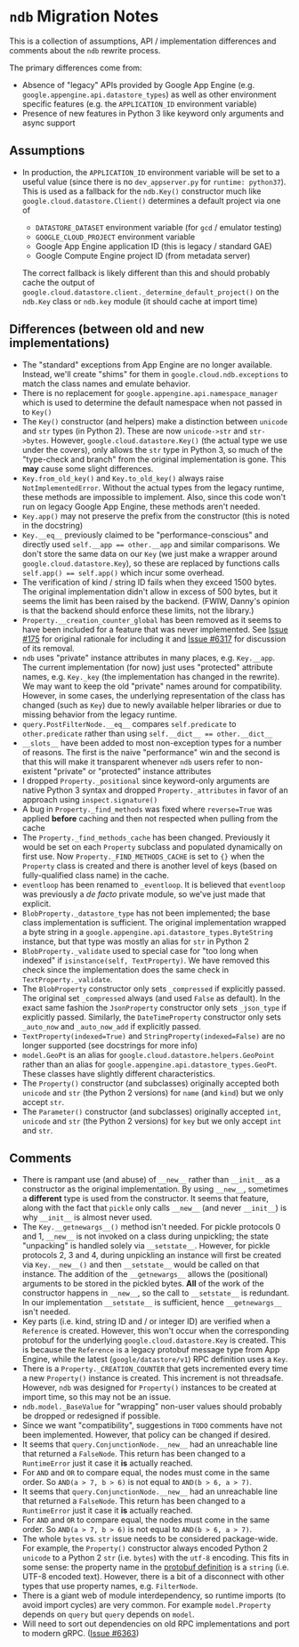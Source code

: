 # `ndb` Migration Notes

This is a collection of assumptions, API / implementation differences
and comments about the `ndb` rewrite process.

The primary differences come from:

- Absence of "legacy" APIs provided by Google App Engine (e.g.
  `google.appengine.api.datastore_types`) as well as other environment
  specific features (e.g. the `APPLICATION_ID` environment variable)
- Presence of new features in Python 3 like keyword only arguments and
  async support

## Assumptions

- In production, the `APPLICATION_ID` environment variable will be set to
  a useful value (since there is no `dev_appserver.py` for
  `runtime: python37`). This is used as a fallback for the `ndb.Key()`
  constructor much like `google.cloud.datastore.Client()` determines a default
  project via one of

  - `DATASTORE_DATASET` environment variable (for `gcd` / emulator testing)
  - `GOOGLE_CLOUD_PROJECT` environment variable
  - Google App Engine application ID (this is legacy / standard GAE)
  - Google Compute Engine project ID (from metadata server)

  The correct fallback is likely different than this and should probably cache
  the output of `google.cloud.datastore.client._determine_default_project()`
  on the `ndb.Key` class or `ndb.key` module (it should cache at import time)

## Differences (between old and new implementations)

- The "standard" exceptions from App Engine are no longer available. Instead,
  we'll create "shims" for them in `google.cloud.ndb.exceptions` to match the
  class names and emulate behavior.
- There is no replacement for `google.appengine.api.namespace_manager` which is
  used to determine the default namespace when not passed in to `Key()`
- The `Key()` constructor (and helpers) make a distinction between `unicode`
  and `str` types (in Python 2). These are now `unicode->str` and `str->bytes`.
  However, `google.cloud.datastore.Key()` (the actual type we use under the
  covers), only allows the `str` type in Python 3, so much of the "type-check
  and branch" from the original implementation is gone. This **may** cause
  some slight differences.
- `Key.from_old_key()` and `Key.to_old_key()` always raise
  `NotImplementedError`. Without the actual types from the legacy runtime,
  these methods are impossible to implement. Also, since this code won't
  run on legacy Google App Engine, these methods aren't needed.
- `Key.app()` may not preserve the prefix from the constructor (this is noted
  in the docstring)
- `Key.__eq__` previously claimed to be "performance-conscious" and directly
  used `self.__app == other.__app` and similar comparisons. We don't store the
  same data on our `Key` (we just make a wrapper around
  `google.cloud.datastore.Key`), so these are replaced by functions calls
  `self.app() == self.app()` which incur some overhead.
- The verification of kind / string ID fails when they exceed 1500 bytes. The
  original implementation didn't allow in excess of 500 bytes, but it seems
  the limit has been raised by the backend. (FWIW, Danny's opinion is that
  the backend should enforce these limits, not the library.)
- `Property.__creation_counter_global` has been removed as it seems to have
  been included for a feature that was never implemented. See
  [Issue #175][1] for original rationale for including it and [Issue #6317][2]
  for discussion of its removal.
- `ndb` uses "private" instance attributes in many places, e.g. `Key.__app`.
  The current implementation (for now) just uses "protected" attribute names,
  e.g. `Key._key` (the implementation has changed in the rewrite). We may want
  to keep the old "private" names around for compatibility. However, in some
  cases, the underlying representation of the class has changed (such as `Key`)
  due to newly available helper libraries or due to missing behavior from
  the legacy runtime.
- `query.PostFilterNode.__eq__` compares `self.predicate` to `other.predicate`
  rather than using `self.__dict__ == other.__dict__`
- `__slots__` have been added to most non-exception types for a number of
  reasons. The first is the naive "performance" win and the second is that
  this will make it transparent whenever `ndb` users refer to non-existent
  "private" or "protected" instance attributes
- I dropped `Property._positional` since keyword-only arguments are native
  Python 3 syntax and dropped `Property._attributes`  in favor of an
  approach using `inspect.signature()`
- A bug in `Property._find_methods` was fixed where `reverse=True` was applied
  **before** caching and then not respected when pulling from the cache
- The `Property._find_methods_cache` has been changed. Previously it would be
  set on each `Property` subclass and populated dynamically on first use.
  Now `Property._FIND_METHODS_CACHE` is set to `{}` when the `Property` class
  is created and there is another level of keys (based on fully-qualified
  class name) in the cache.
- `eventloop` has been renamed to `_eventloop`. It is believed that `eventloop`
  was previously a *de facto* private module, so we've just made that
  explicit.
- `BlobProperty._datastore_type` has not been implemented; the base class
  implementation is sufficient. The original implementation wrapped a byte
  string in a `google.appengine.api.datastore_types.ByteString` instance, but
  that type was mostly an alias for `str` in Python 2
- `BlobProperty._validate` used to special case for "too long when indexed"
  if `isinstance(self, TextProperty)`. We have removed this check since
  the implementation does the same check in `TextProperty._validate`.
- The `BlobProperty` constructor only sets `_compressed` if explicitly
  passed. The original set `_compressed` always (and used `False` as default).
  In the exact same fashion the `JsonProperty` constructor only sets
  `_json_type` if explicitly passed. Similarly, the `DateTimeProperty`
  constructor only sets `_auto_now` and `_auto_now_add` if explicitly passed.
- `TextProperty(indexed=True)` and `StringProperty(indexed=False)` are no
  longer supported (see docstrings for more info)
- `model.GeoPt` is an alias for `google.cloud.datastore.helpers.GeoPoint`
  rather than an alias for `google.appengine.api.datastore_types.GeoPt`. These
  classes have slightly different characteristics.
- The `Property()` constructor (and subclasses) originally accepted both
  `unicode` and `str` (the Python 2 versions) for `name` (and `kind`) but we
  only accept `str`.
- The `Parameter()` constructor (and subclasses) originally accepted `int`,
  `unicode` and `str` (the Python 2 versions) for `key` but we only accept
  `int` and `str`.

## Comments

- There is rampant use (and abuse) of `__new__` rather than `__init__` as
  a constructor as the original implementation. By using `__new__`, sometimes
  a **different** type is used from the constructor. It seems that feature,
  along with the fact that `pickle` only calls `__new__` (and never `__init__`)
  is why `__init__` is almost never used.
- The `Key.__getnewargs__()` method isn't needed. For pickle protocols 0 and 1,
  `__new__` is not invoked on a class during unpickling; the state "unpacking"
  is handled solely via `__setstate__`. However, for pickle protocols 2, 3
  and 4, during unpickling an instance will first be created via
  `Key.__new__()` and then `__setstate__` would be called on that instance.
  The addition of the `__getnewargs__` allows the (positional) arguments to be
  stored in the pickled bytes. **All** of the work of the constructor happens
  in `__new__`, so the call to `__setstate__` is redundant. In our
  implementation `__setstate__` is sufficient, hence `__getnewargs__` isn't
  needed.
- Key parts (i.e. kind, string ID and / or integer ID) are verified when a
  `Reference` is created. However, this won't occur when the corresponding
  protobuf for the underlying `google.cloud.datastore.Key` is created. This
  is because the `Reference` is a legacy protobuf message type from App
  Engine, while the latest (`google/datastore/v1`) RPC definition uses a `Key`.
- There is a `Property._CREATION_COUNTER` that gets incremented every time
  a new `Property()` instance is created. This increment is not threadsafe.
  However, `ndb` was designed for `Property()` instances to be created at
  import time, so this may not be an issue.
- `ndb.model._BaseValue` for "wrapping" non-user values should probably
  be dropped or redesigned if possible.
- Since we want "compatibility", suggestions in `TODO` comments have not been
  implemented. However, that policy can be changed if desired.
- It seems that `query.ConjunctionNode.__new__` had an unreachable line
  that returned a `FalseNode`. This return has been changed to a
  `RuntimeError` just it case it **is** actually reached.
- For ``AND`` and ``OR`` to compare equal, the nodes must come in the
  same order. So ``AND(a > 7, b > 6)`` is not equal to ``AND(b > 6, a > 7)``.
- It seems that `query.ConjunctionNode.__new__` had an unreachable line
  that returned a `FalseNode`. This return has been changed to a
  `RuntimeError` just it case it **is** actually reached.
- For ``AND`` and ``OR`` to compare equal, the nodes must come in the
  same order. So ``AND(a > 7, b > 6)`` is not equal to ``AND(b > 6, a > 7)``.
- The whole `bytes` vs. `str` issue needs to be considered package-wide.
  For example, the `Property()` constructor always encoded Python 2 `unicode`
  to a Python 2 `str` (i.e. `bytes`) with the `utf-8` encoding. This fits
  in some sense: the property name in the [protobuf definition][3] is a
  `string` (i.e. UTF-8 encoded text). However, there is a bit of a disconnect
  with other types that use property names, e.g. `FilterNode`.
- There is a giant web of module interdependency, so runtime imports (to avoid
  import cycles) are very common. For example `model.Property` depends on
  `query` but `query` depends on `model`.
- Will need to sort out dependencies on old RPC implementations and port to
  modern gRPC. ([Issue #6363][4])

[1]: https://github.com/GoogleCloudPlatform/datastore-ndb-python/issues/175
[2]: https://github.com/googleapis/google-cloud-python/issues/6317
[3]: https://github.com/googleapis/googleapis/blob/3afba2fd062df0c89ecd62d97f912192b8e0e0ae/google/datastore/v1/entity.proto#L203
[4]: https://github.com/googleapis/google-cloud-python/issues/6363
